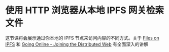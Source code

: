 # 使用 HTTP 浏览器从本地 IPFS 网关检索文件

这节课将会展示通过你本地的 IPFS 节点来访问内容的不同方式。关于 [Files on IPFS]() 和 [Going Online - Joining the Distributed Web]() 有全面深入的讲解

